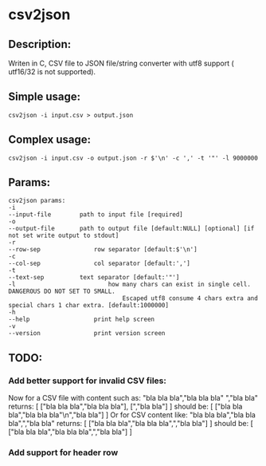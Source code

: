 csv2json
========

Description:
------------
Writen in C, CSV file to JSON file/string converter with utf8 support ( utf16/32 is not supported).

Simple usage:
-------------
	csv2json -i input.csv > output.json

Complex usage:
------------
	csv2json -i input.csv -o output.json -r $'\n' -c ',' -t '"' -l 9000000

Params:
-------
	csv2json params:
	-i
	--input-file		path to input file [required]
	-o
	--output-file		path to output file [default:NULL] [optional] [if not set write output to stdout]
	-r
	--row-sep				row separator [default:$'\n']
	-c
	--col-sep				col separator [default:',']
	-t
	--text-sep			text separator [default:'"']
	-l							how many chars can exist in single cell. DANGEROUS DO NOT SET TO SMALL.
									Escaped utf8 consume 4 chars extra and special chars 1 char extra. [default:1000000]
	-h
	--help					print help screen
	-v
	--version				print version screen
TODO:
-----
### Add better support for invalid CSV files:
Now for a CSV file with content such as:
	"bla bla bla","bla bla bla"
	","bla bla"
returns:
	[
	["bla bla bla","bla bla bla"],
	[",\"bla bla"]
	]
should be:
	[
	["bla bla bla","bla bla bla\"\n","bla bla"]
	]
Or for CSV content like:
	"bla bla bla","bla bla bla",","bla bla"
returns:
	[
	["bla bla bla","bla bla bla",",\"bla bla"]
	]
should be:
	[
	["bla bla bla","bla bla bla\",","bla bla"]
	]
### Add support for header row
